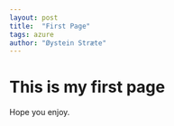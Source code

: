 ```yaml
---
layout: post
title:  "First Page"
tags: azure
author: "Øystein Stræte"
---
```


# This is my first page

Hope you enjoy.
